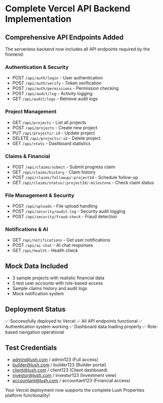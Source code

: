 # Complete Vercel API Backend Implementation

## Comprehensive API Endpoints Added

The serverless backend now includes all API endpoints required by the frontend:

### Authentication & Security
- POST `/api/auth/login` - User authentication
- POST `/api/auth/verify` - Token verification
- POST `/api/auth/permissions` - Permission checking
- POST `/api/audit/log` - Activity logging
- GET `/api/audit/logs` - Retrieve audit logs

### Project Management
- GET `/api/projects` - List all projects
- POST `/api/projects` - Create new project
- PUT `/api/projects/:id` - Update project
- DELETE `/api/projects/:id` - Delete project
- GET `/api/stats` - Dashboard statistics

### Claims & Financial
- POST `/api/claims/submit` - Submit progress claim
- GET `/api/claims/history` - Claim history
- POST `/api/claims/followup/:projectId` - Schedule follow-up
- GET `/api/claims/status/:projectId/:milestone` - Check claim status

### File Management & Security
- POST `/api/uploads` - File upload handling
- POST `/api/security/audit-log` - Security audit logging
- POST `/api/security/fraud-check` - Fraud detection

### Notifications & AI
- GET `/api/notifications` - Get user notifications
- POST `/api/ai-chat` - AI chat responses
- GET `/api/health` - Health check

## Mock Data Included
- 3 sample projects with realistic financial data
- 5 test user accounts with role-based access
- Sample claims history and audit logs
- Mock notification system

## Deployment Status
✅ Successfully deployed to Vercel
✅ All API endpoints functional
✅ Authentication system working
✅ Dashboard data loading properly
✅ Role-based navigation operational

## Test Credentials
- admin@lush.com / admin123 (Full access)
- builder@lush.com / builder123 (Builder portal)
- client@lush.com / client123 (Client dashboard)
- investor@lush.com / investor123 (Investment view)
- accountant@lush.com / accountant123 (Financial access)

Your Vercel deployment now supports the complete Lush Properties platform functionality!
